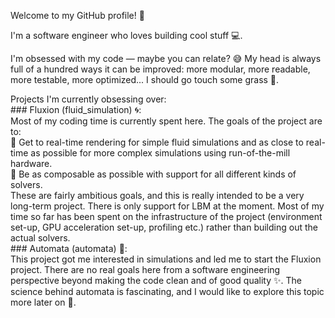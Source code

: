 Welcome to my GitHub profile! 🎉

I'm a software engineer who loves building cool stuff 💻.

I'm obsessed with my code — maybe you can relate? 😅 My head is always full of a hundred ways it can be improved: more modular, more readable, more testable, more optimized... I should go touch some grass 🌱.

Projects I'm currently obsessing over:<br>### Fluxion (fluid_simulation) 🌀:<br>Most of my coding time is currently spent here. The goals of the project are to:<br>🔹 Get to real-time rendering for simple fluid simulations and as close to real-time as possible for more complex simulations using run-of-the-mill hardware.<br>🔹 Be as composable as possible with support for all different kinds of solvers.<br>These are fairly ambitious goals, and this is really intended to be a very long-term project. There is only support for LBM at the moment. Most of my time so far has been spent on the infrastructure of the project (environment set-up, GPU acceleration set-up, profiling etc.) rather than building out the actual solvers.<br>### Automata (automata) 🔲:<br>This project got me interested in simulations and led me to start the Fluxion project. There are no real goals here from a software engineering perspective beyond making the code clean and of good quality ✨. The science behind automata is fascinating, and I would like to explore this topic more later on 🚀.

